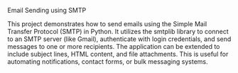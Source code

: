Email Sending using SMTP

This project demonstrates how to send emails using the Simple Mail Transfer Protocol (SMTP) in Python. It utilizes the smtplib library to connect to an SMTP server (like Gmail), authenticate with login credentials, and send messages to one or more recipients. The application can be extended to include subject lines, HTML content, and file attachments. This is useful for automating notifications, contact forms, or bulk messaging systems.
